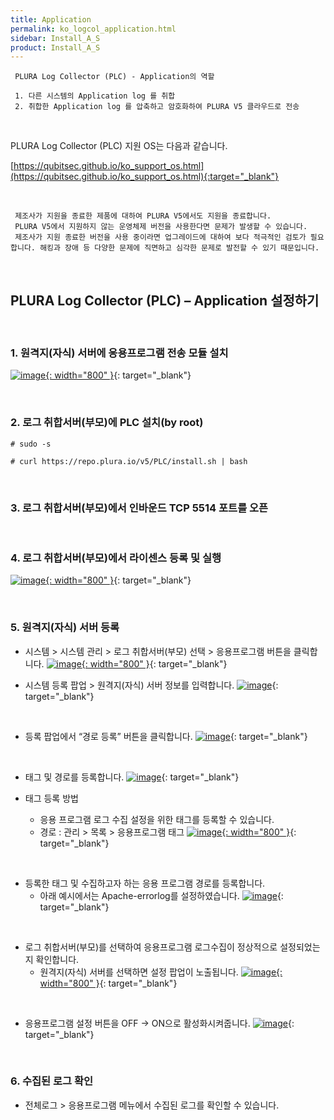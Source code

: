 ```yaml
---
title: Application
permalink: ko_logcol_application.html
sidebar: Install_A_S
product: Install_A_S
---
```


     PLURA Log Collector (PLC) - Application의 역할

     1. 다른 시스템의 Application log 를 취합
     2. 취합한 Application log 를 압축하고 암호화하여 PLURA V5 클라우드로 전송

<br />

PLURA Log Collector (PLC) 지원 OS는 다음과 같습니다.

[https://qubitsec.github.io/ko_support_os.html](https://qubitsec.github.io/ko_support_os.html){:target="_blank"}

<br />

     제조사가 지원을 종료한 제품에 대하여 PLURA V5에서도 지원을 종료합니다.
     PLURA V5에서 지원하지 않는 운영체제 버전을 사용한다면 문제가 발생할 수 있습니다.
     제조사가 지원 종료한 버전을 사용 중이라면 업그레이드에 대하여 보다 적극적인 검토가 필요합니다. 해킹과 장애 등 다양한 문제에 직면하고 심각한 문제로 발전할 수 있기 때문입니다.

<br />

## PLURA Log Collector (PLC) – Application 설정하기

<br />

### 1. 원격지(자식) 서버에 응용프로그램 전송 모듈 설치


[![image](/docs/images/Ins_G/LogCol_app/app_1.png){: width="800" }](/docs/images/Ins_G/LogCol_app/app_1.png){: target="_blank"}

<br />

### 2. 로그 취합서버(부모)에 PLC 설치(by root)

`# sudo -s`

`# curl https://repo.plura.io/v5/PLC/install.sh | bash`

<br />

### 3. 로그 취합서버(부모)에서 인바운드 TCP 5514 포트를 오픈

<br />

### 4. 로그 취합서버(부모)에서 라이센스 등록 및 실행

[![image](/docs/images/Ins_G/LogCol_app/app_3.png){: width="800" }](/docs/images/Ins_G/LogCol_app/app_3.png){: target="_blank"}

<br />

### 5. 원격지(자식) 서버 등록

- 시스템  > 시스템 관리 > 로그 취합서버(부모) 선택 > 응용프로그램 버튼을 클릭합니다.
[![image](/docs/images/Ins_G/LogCol_app/app_4.png){: width="800" }](/docs/images/Ins_G/LogCol_app/app_4.png){: target="_blank"}

- 시스템 등록 팝업 > 원격지(자식) 서버 정보를 입력합니다.
[![image](/docs/images/Ins_G/LogCol_app/app_5.png)](/docs/images/Ins_G/LogCol_app/app_5.png){: target="_blank"}

<br />

- 등록 팝업에서 “경로 등록” 버튼을 클릭합니다.
[![image](/docs/images/Ins_G/LogCol_app/app_6.png)](/docs/images/Ins_G/LogCol_app/app_6.png){: target="_blank"}

<br />

- 태그 및 경로를 등록합니다.
[![image](/docs/images/Ins_G/LogCol_app/app_7.png)](/docs/images/Ins_G/LogCol_app/app_7.png){: target="_blank"}   

- 태그 등록 방법
   - 응용 프로그램 로그 수집 설정을 위한 태그를 등록할 수 있습니다.
   - 경로 : 관리 > 목록 > 응용프로그램 태그 
   [![image](/docs/images/Ins_G/LogCol_app/app_8.png){: width="800" }](/docs/images/Ins_G/LogCol_app/app_8.png){: target="_blank"}

<br />

- 등록한 태그 및 수집하고자 하는 응용 프로그램 경로를 등록합니다.   
   - 아래 예시에서는 Apache-errorlog를 설정하였습니다.
   [![image](/docs/images/Ins_G/LogCol_app/app_9.png)](/docs/images/Ins_G/LogCol_app/app_9.png){: target="_blank"}

<br />

- 로그 취합서버(부모)를 선택하여 응용프로그램 로그수집이 정상적으로 설정되었는지 확인합니다.   
   - 원격지(자식) 서버를 선택하면 설정 팝업이 노출됩니다.
   [![image](/docs/images/Ins_G/LogCol_app/app_10.png){: width="800" }](/docs/images/Ins_G/LogCol_app/app_10.png){: target="_blank"}

<br />

- 응용프로그램 설정 버튼을 OFF → ON으로 활성화시켜줍니다. 
[![image](/docs/images/Ins_G/LogCol_app/app_11.png)](/docs/images/Ins_G/LogCol_app/app_11.png){: target="_blank"}

<br />

### 6. 수집된 로그 확인

- 전체로그 > 응용프로그램 메뉴에서 수집된 로그를 확인할 수 있습니다.
<!--
[![image](/docs/images/Ins_G/LogCol_app/app_12.png){: width="800" }](/docs/images/Ins_G/LogCol_app/app_12.png){: target="_blank"}
-->
